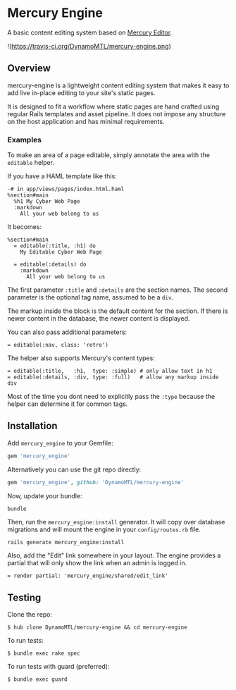 # Mercury Engine

A basic content editing system based on [Mercury Editor](http://jejacks0n.github.com/mercury/).

!(https://travis-ci.org/DynamoMTL/mercury-engine.png)

Overview
--------

mercury-engine is a lightweight content editing system that makes it easy to add live in-place editing to your site's static pages.

It is designed to fit a workflow where static pages are hand crafted using regular Rails templates and asset pipeline. 
It does not impose any structure on the host application and has minimal requirements. 

### Examples

To make an area of a page editable, simply annotate the area with the `editable` helper.  

If you have a HAML template like this:

```haml
-# in app/views/pages/index.html.haml
%section#main
  %h1 My Cyber Web Page
  :markdown
    All your web belong to us
```

It becomes:

```haml
%section#main
  = editable(:title, :h1) do
    My Editable Cyber Web Page

  = editable(:details) do
    :markdown
      All your web belong to us
```

The first parameter `:title` and `:details` are the section names. 
The second parameter is the optional tag name, assumed to be a `div`.

The markup inside the block is the default content for the section. 
If there is newer content in the database, the newer content is displayed.

You can also pass additional parameters:

```haml
= editable(:nav, class: 'retro')
```

The helper also supports Mercury's content types:

```haml
= editable(:title,   :h1,  type: :simple) # only allow text in h1
= editable(:details, :div, type: :full)   # allow any markup inside div
```

Most of the time you dont need to explicitly pass the `:type` because the helper can determine it for common tags.

Installation
------------
Add `mercury_engine` to your Gemfile:

```ruby
gem 'mercury_engine'
```

Alternatively you can use the git repo directly:

```ruby
gem 'mercury_engine', github: 'DynamoMTL/mercury-engine'
```

Now, update your bundle:

```bash
bundle
```

Then, run the `mercury_engine:install` generator. 
It will copy over database migrations and will mount the engine in your `config/routes.rb` file.

```
rails generate mercury_engine:install
```

Also, add the "Edit" link somewhere in your layout. 
The engine provides a partial that will only show the link when an admin is logged in.

```haml
= render partial: 'mercury_engine/shared/edit_link'
```

Testing
-------

Clone the repo:

    $ hub clone DynamoMTL/mercury-engine && cd mercury-engine

To run tests:

    $ bundle exec rake spec

To run tests with guard (preferred):

    $ bundle exec guard
